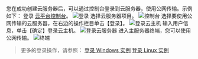 您在成功创建云服务器后，可以通过控制台登录到云服务器，使用公网传输。示例如下：
登录 [云平台控制台](http://tcecqpoc.fsphere.cn/login?s_url=https%3A%2F%2Fconsole.tce.fsphere.c%2F)。
![登录](http://imgcache.tcecqpoc.fsphere.cn/image/mc.qcloudimg.com/static/img/ff6e234a3c1b419cc8ea2ba272c59101/image.png)
选择云服务器项目。
![控制台](http://imgcache.tcecqpoc.fsphere.cn/image/mc.qcloudimg.com/static/img/6c158f2c0e65ef1c5353cf5db74da8af/image.png)
选择要使用公网传输的云服务器，在右边的操作栏目单击【登录】。
![登录云主机](http://imgcache.tcecqpoc.fsphere.cn/image/mc.qcloudimg.com/static/img/fbd35c3c5948e1c143bdfa9c23f653ad/image.png)
输入用户信息，单击【确定】登录云主机。
![登录云服务器](http://imgcache.tcecqpoc.fsphere.cn/image/mc.qcloudimg.com/static/img/0576561cc792ec88b1dc2f142af6d9df/image.png)
进入主服务器终端，您可以使用公网传输。
![终端](http://imgcache.tcecqpoc.fsphere.cn/image/mc.qcloudimg.com/static/img/643948aafbd05e55a50ef7a6c384e7eb/image.png)
> 更多的登录操作，请参照：
[登录 Windows 实例](http://tcecqpoc.fsphere.cn/document/product/213/5435)
[登录 Linux 实例](http://tcecqpoc.fsphere.cn/document/product/213/5436)